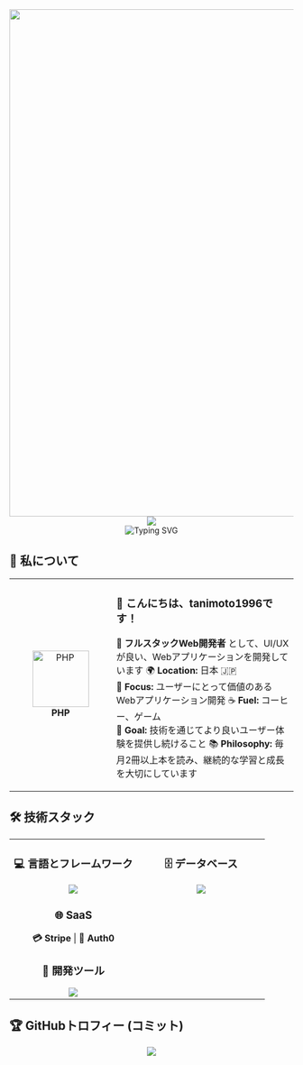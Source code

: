 <div align="center">
  <img src="https://user-images.githubusercontent.com/74038190/212284100-561aa473-3905-4a80-b561-0d28506553ee.gif" width="900">
</div>

<div align="center">
  <img src="https://capsule-render.vercel.app/api?type=waving&color=gradient&customColorList=0,2,2,5,30&height=150&section=header&animation=twinkling" />
</div>

<div align="center">
  <img src="https://readme-typing-svg.herokuapp.com?font=Fira+Code&size=32&duration=2800&pause=2000&color=A9FEF7&center=true&vCenter=true&width=600&lines=こんにちは！私はtanimoto1996です+%F0%9F%91%8B;Web+Developer+%F0%9F%9A%80;フルスタック開発者+%E2%9C%A8;常に新しいことを学んでいます+%F0%9F%93%9A" alt="Typing SVG" />
</div>

## 🌟 **私について**

<div align="center">

<table>
<tr>
<td width="200" align="center">
<img src="https://skillicons.dev/icons?i=php" width="100" height="100" alt="PHP" />
<br><strong>PHP</strong>
</td>
<td width="400" align="left">

### 👋 **こんにちは、tanimoto1996です！**

🚀 **フルスタックWeb開発者** として、UI/UXが良い、Webアプリケーションを開発しています
🌍 **Location:** 日本 🇯🇵  
💼 **Focus:** ユーザーにとって価値のあるWebアプリケーション開発 
☕ **Fuel:** コーヒー、ゲーム  
🎯 **Goal:** 技術を通じてより良いユーザー体験を提供し続けること
📚 **Philosophy:** 毎月2冊以上本を読み、継続的な学習と成長を大切にしています


</td>
</tr>
</table>

</div>

## 🛠️ **技術スタック**

<table align="center">
<tr>
<td width="50%" align="center" valign="top">

### 💻  **言語とフレームワーク**
<img src="https://skillicons.dev/icons?i=php,js,ts,vue,html,css" />

### 🌐  **SaaS**
<div align="center">

**💳 Stripe** | **🔐 Auth0**

</div>

### 🔧  **開発ツール**
<img src="https://skillicons.dev/icons?i=vscode,git,github,postman" />

</td>
<td width="50%" align="center" valign="top">

### 🗄️  **データベース**
<img src="https://skillicons.dev/icons?i=postgresql,mysql" />

</td>
</tr>
</table>

## 🏆 **GitHubトロフィー (コミット)**

<div align="center">
  <img src="https://github-profile-trophy.vercel.app/?username=user&theme=transparent&no-frame=true&no-bg=false&margin-w=4&column=7&rank=SECRET,SSS,SS,S,AAA,AA,A,B,C&title=Commit,Commits" />
</div>
